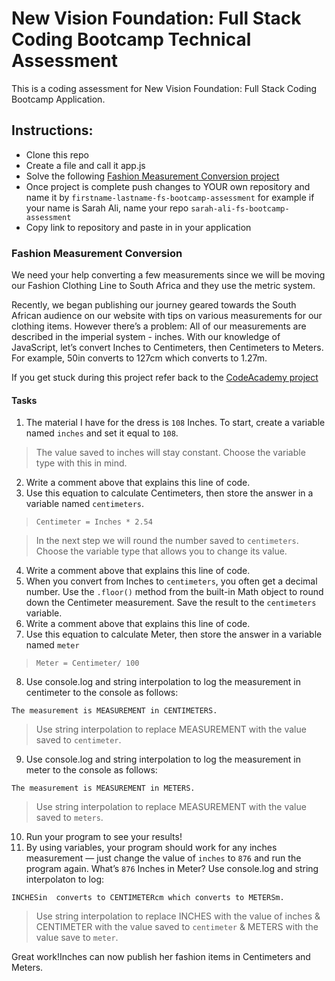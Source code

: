 # New Vision Foundation: Full Stack Coding Bootcamp Technical Assessment
This is a coding assessment for New Vision Foundation: Full Stack Coding Bootcamp Application.

## Instructions:
- Clone this repo
- Create a file and call it app.js
- Solve the following [Fashion Measurement Conversion project](https://github.com/nu-viz/fs-bootcamp-assessment/edit/main/README.md#fashion-measurement-conversion)
- Once project is complete push changes to YOUR own repository and name it by `firstname-lastname-fs-bootcamp-assessment` for example if your name is Sarah Ali, name your repo `sarah-ali-fs-bootcamp-assessment`
- Copy link to repository and paste in in your application

### Fashion Measurement Conversion
We need your help converting a few measurements since we will be moving our Fashion Clothing Line to South Africa and they use the metric system.

Recently, we began publishing our journey geared towards the South African  audience on our website with tips on various measurements for our clothing items. However there’s a problem: All of our measurements are described in the imperial system - inches.
With our knowledge of JavaScript, let’s convert Inches to Centimeters, then Centimeters to Meters.
For example, 50in  converts to 127cm which converts to 1.27m.

If you get stuck during this project refer back to the [CodeAcademy project](https://www.codecademy.com/courses/introduction-to-javascript/projects/kelvin-weather-javascript)

#### Tasks
1. The material I have for the dress is  `108` Inches. To start, create a variable named `inches` and set it equal to `108`. 
> The value saved to inches will stay constant. Choose the variable type with this in mind.

2. Write a comment above that explains this line of code.
3. Use this equation to calculate Centimeters, then store the answer in a variable named `centimeters`.
> `Centimeter = Inches * 2.54`

> In the next step we will round the number saved to `centimeters`. Choose the variable type that allows you to change its value.

4. Write a comment above that explains this line of code.
5. When you convert from Inches to `centimeters`, you often get a decimal number.
Use the `.floor()` method from the built-in Math object to round down the Centimeter measurement. Save the result to the `centimeters` variable.
6. Write a comment above that explains this line of code.
7. Use this equation to calculate Meter, then store the answer in a variable named `meter`
>`Meter = Centimeter/ 100`
8. Use console.log and string interpolation to log the measurement in centimeter to the console as follows:
```
The measurement is MEASUREMENT in CENTIMETERS.
```
> Use string interpolation to replace MEASUREMENT with the value saved to `centimeter`.
9. Use console.log and string interpolation to log the measurement in meter to the console as follows:
```
The measurement is MEASUREMENT in METERS.
````
> Use string interpolation to replace MEASUREMENT with the value saved to `meters`.
10. Run your program to see your results!
11. By using variables, your program should work for any inches measurement — just change the value of `inches` to `876` and run the program again. What’s `876` Inches in Meter? Use console.log and string interpolaton to log:

```
INCHESin  converts to CENTIMETERcm which converts to METERSm.
```
> Use string interpolation to replace INCHES with the value of inches & CENTIMETER with the value saved to `centimeter` & METERS with the value save to `meter`.

Great work!Inches can now publish her fashion items in Centimeters and Meters.


